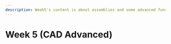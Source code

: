 ```yaml
---
description: Week5's content is about assemblies and some advanced functions of Fusion 360
---
```


# Week 5 (CAD Advanced)

